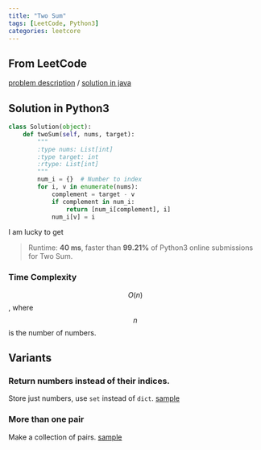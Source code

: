 ```yaml
---
title: "Two Sum"
tags: [LeetCode, Python3]
categories: leetcore
---
```


## From LeetCode
[problem description](https://leetcode.com/problems/two-sum/description/)
/
[solution in java](https://leetcode.com/problems/two-sum/solution/#approach-3-one-pass-hash-table)

## Solution in Python3
```python
class Solution(object):
    def twoSum(self, nums, target):
        """
        :type nums: List[int]
        :type target: int
        :rtype: List[int]
        """
        num_i = {}  # Number to index
        for i, v in enumerate(nums):
            complement = target - v
            if complement in num_i:
                return [num_i[complement], i]
            num_i[v] = i
```
I am lucky to get
> Runtime: **40 ms**, faster than **99.21%** of Python3 online submissions for Two Sum.

### Time Complexity
$$O(n)$$, where $$n$$ is the number of numbers.

## Variants

### Return numbers instead of their indices. 
Store just numbers, use `set` instead of `dict`. 
[sample](https://www.geeksforgeeks.org/given-an-array-a-and-a-number-x-check-for-pair-in-a-with-sum-as-x/)

### More than one pair
Make a collection of pairs. [sample](https://coderbyte.com/algorithm/two-sum-problem)